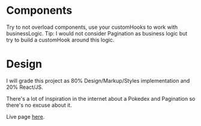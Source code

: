 # Components

Try to not overload components, use your customHooks to work with businessLogic.
Tip: I would not consider Pagination as business logic but try to build a customHook around this logic.

# Design

I will grade this project as 80% Design/Markup/Styles implementation and 20% React/JS.

There's a lot of inspiration in the internet about a Pokedex and Pagination so there's no excuse about it.

Live page [here](https://transcendent-lamington-fc3875.netlify.app/).